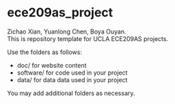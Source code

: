 # ece209as_project
Zichao Xian, Yuanlong Chen, Boya Ouyan.  
This is repository template for UCLA ECE209AS projects.

Use the folders as follows:

* doc/ for website content
* software/ for code used in your project
* data/ for data data used in your project

You may add additional folders as necessary.
